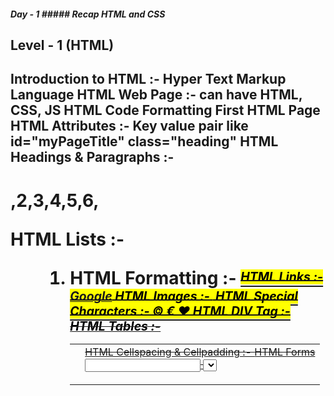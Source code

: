 ##### Day - 1 ##### Recap HTML and CSS ########
Level - 1 (HTML)
--------------
Introduction to HTML :- Hyper Text Markup Language
HTML Web Page :- can have HTML, CSS, JS
HTML Code Formatting
First HTML Page
HTML Attributes :- Key value pair like id="myPageTitle" class="heading"
HTML Headings & Paragraphs :- <h1>,2,3,4,5,6, <p>
HTML Lists :- <ul> <ol> <li>
HTML Formatting :- <b> <s> <strong> <i> <u> <sup> <sub> <mark>
HTML Links :- <a href="www.google.com">Google</a>
HTML Images :- <img src="path" alt="">
HTML Special Characters :- &copy; &euro; &hearts;
HTML DIV Tag :- <div>
HTML Tables :- <table> <tr> <th> <td>
HTML Cellspacing & Cellpadding :- <cellspacing> <cellpadding>
HTML Forms <form> <input> <select> <textarea> <checkbox> <radio>
HTML Quiz
HTML Projects
--------------
Level - 2 (CSS)
--------------
Introduction to CSS :- Cascading Style Sheets
Styling with CSS :- inline css (style attribute in the tag), internal css (<style> tag), external css (.css)
CSS Selectors :- * . #   a+b      a~b      a,b      a b   :first-letter :first-line
CSS Units & Comments :- px, em, rem, %, vw, vh /* */
CSS Backgrounds :- background-, color, position, repeat
CSS Borders :- border: 1px solid black, border-top, -bottom, -left, -right
CSS Margins :- margin: 10px 10px, margin-top, -bottom, -left, -right
CSS Padding :- padding: 10px 10px, padding-top, -bottom, -left, -right
CSS Height/ Width :- height: 100px, width: 20vw
CSS Box Model :- inline, block, inline-block
Alignment & z-index :- top, bottom, left, right, position, z-index
Default Browser Styles
CSS Text :- text-transform, text-shadow, text-align, direction: rtl; text-decoration; letter-spacing;  word-spacing;
Website Layout :- 5 HTML layout
CSS Fonts :- font-size, font-weight, color
CSS Links :- :link, :visited, :hover, :active
CSS Display :- display: flex, position: absolute, fixed, relative, static
CSS Overflow :- overflow: visible, hidden, scroll, auto overflow-x: visible, overflow-y: hidden
Bootstrap :- !bcdn, bg- btn-primary, 
CSS Theme Development
SASS & LESS
Responsive Web Design – Media Queries
CSS Quiz
CSS Projects
----------------------
 ##### Day - 2 ##### JS Introduction ########
Level - 3 (JavaScript)
----------------------
JS Introduction
JS Syntax
JS Operators
JS Data Types
JS Popup boxes
JS Conditional Statements
JS for loops
JS while loops
JS Switch statements
JS Functions
JS Additional Informations
JS Quiz
JS Projects


What is JS?
Most popular programming language of the Web.
JavaScript is already running in your browser on your computer, on your tablet, and on your smart-phone.
JavaScript is free to use for everyone.

Interpreted
Event-based
Platform independent
Can do both client side and server side programming
Dynamically typed language i.e. 
var a = 10, 
a = true,
a = 10.5,
a = "hello"

Interactive web pages:
Interactivity - type something in google and it shows you some results in suggestion, clicks, hover, expand collapse, forms to fill information

Advantages of JS?
    1. Speed - interpreted, no need of compilation like Java, C
    2. Simplicity - no need of heavy setups, IDEs, library inclusion etc.
    3. Popularity - supported by all browser be it mobile, ipad, laptop
    4. Interoperability - works perfect with other programming languages
    5. Server Load - reduces load on the server for things like form input validations
    6. Rich interfaces - drag and drop, chat bot, chat application like FB/Twitter etc
    7. less overheads - built-in functions

Disadvantages of JavaScript?
    1. CLient side security - code can be inspected
    2. Browser support for new features
    3. Difficulty of debugging
    4. Calculation are slow due to bitwise function 
    5. Rendering may stop due to error in the code


How JS works?
 single threaded, instruction execute sequentially
 browser comes with a JS engine, no need to download something separately

 call stack - keep track of multiple requests

 Applications of JS?
 Web development
 Web application
 Server Application
 Games
 Smartwatch applications
 Mobile applications

Getting started with JS
    Inline scripts
    Internal scripts
    External scripts


Syntax:
    Whitespace are ignored
    semicolon are optional
    case sensitive
    comments

Operators
    Assignment =
    Arithmetic +, -, *, /, %
    Comparison > < <= >= != ==
    Logical a && b, a > 10 || b < 20
    Bitwise 
    String +
    Other ++ --

Logical comparisons:
true && true ==> true
true && false ==> false
false && true ==> false
false && false ==> false

true || true ==> true
true || false ==> true
false || true ==> true
false || false ==> false

Data types
Primitive [declared with var, string, number, boolean, undefined, null]
Non-primitive (reference) [object, arrays]

JS popups:
    alert
    confirm
    prompt

Conditional statements:
    if
    else if
    else
    nested if else

JavaScript loops
for(var i=0; i< 10; i++){

}

var a = 0; 
// var a = 10;
while(a < 10>){
    if(a === 3) {
        break;
    }
    a++;
}

var a = 0;
do {
    a++;
} while(a < 10)



